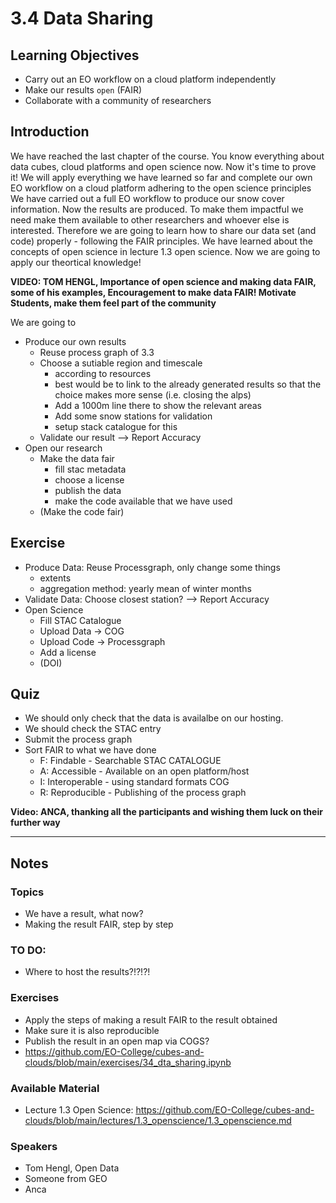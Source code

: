 # 3.4 Data Sharing

## Learning Objectives
- Carry out an EO workflow on a cloud platform independently
- Make our results `open` (FAIR)
- Collaborate with a community of researchers

## Introduction
We have reached the last chapter of the course. You know everything about data cubes, cloud platforms and open science now. Now it's time to prove it! We will apply everything we have learned so far and complete our own EO workflow on a cloud platform adhering to the open science principles
We have carried out a full EO workflow to produce our snow cover information. Now the results are produced. To make them impactful we need make them available to other researchers and whoever else is interested. Therefore we are going to learn how to share our data set (and code) properly - following the FAIR principles. We have learned about the concepts of open science in lecture 1.3 open science. Now we are going to apply our theortical knowledge!

 **VIDEO: TOM HENGL, Importance of open science and making data FAIR, some of his examples, Encouragement to make data FAIR! Motivate Students, make them feel part of the community**

We are going to
- Produce our own results
  - Reuse process graph of 3.3
  - Choose a sutiable region and timescale 
    - according to resources
    - best would be to link to the already generated results so that the choice makes more sense (i.e. closing the alps)
    - Add a 1000m line there to show the relevant areas
    - Add some snow stations for validation
    - setup stack catalogue for this
  - Validate our result --> Report Accuracy
- Open our research
  - Make the data fair
    - fill stac metadata
    - choose a license
    - publish the data
    - make the code available that we have used
  - (Make the code fair) 

## Exercise
- Produce Data: Reuse Processgraph, only change some things
   - extents
   - aggregation method: yearly mean of winter months
- Validate Data: Choose closest station? --> Report Accuracy
- Open Science
  - Fill STAC Catalogue
  - Upload Data -> COG
  - Upload Code -> Processgraph
  - Add a license
  - (DOI)

## Quiz
- We should only check that the data is availalbe on our hosting.
- We should check the STAC entry
- Submit the process graph 
- Sort FAIR to what we have done
  - F: Findable - Searchable STAC CATALOGUE
  - A: Accessible - Available on an open platform/host
  - I: Interoperable - using standard formats COG
  - R: Reproducible - Publishing of the process graph 

**Video: ANCA, thanking all the participants and wishing them luck on their further way**

---
## Notes
### Topics
- We have a result, what now?
- Making the result FAIR, step by step

### TO DO:
- Where to host the results?!?!?!

### Exercises
- Apply the steps of making a result FAIR to the result obtained
- Make sure it is also reproducible
- Publish the result in an open map via COGS?
- https://github.com/EO-College/cubes-and-clouds/blob/main/exercises/34_dta_sharing.ipynb

### Available Material
- Lecture 1.3 Open Science: https://github.com/EO-College/cubes-and-clouds/blob/main/lectures/1.3_openscience/1.3_openscience.md

### Speakers
- Tom Hengl, Open Data
- Someone from GEO
- Anca
